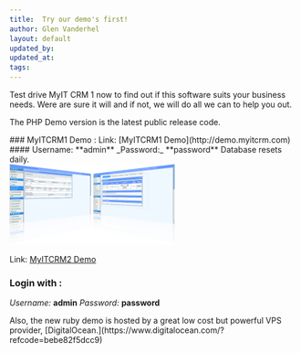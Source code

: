```yaml
---
title:  Try our demo's first!
author: Glen Vanderhel
layout: default
updated_by: 
updated_at: 
tags:
---
```


Test drive MyIT CRM 1 now to find out if this software suits your business needs. Were are sure it will and if not, we will do all we can to help you out.

The PHP Demo version is the latest public release code.
<div class="col-sm-3">
### MyITCRM1 Demo :
Link: [MyITCRM1 Demo](http://demo.myitcrm.com)
#### Username: **admin**
_Password:_ **password**
Database resets daily.
</div>
<div class="col-sm-3">
<img src="/assets/demo.png" style="width:290px">
</div>
<div class="col-sm-3">

Link: [MyITCRM2 Demo](http://ruby2.myitcrm.com)

### Login with :
_Username:_ **admin**
_Password:_ **password**
</div>
Also, the new ruby demo is hosted by a great low cost but powerful VPS provider, [DigitalOcean.](https://www.digitalocean.com/?refcode=bebe82f5dcc9)
